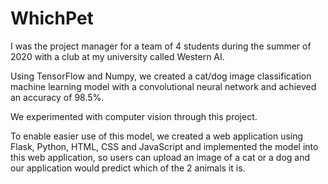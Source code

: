 # WhichPet

I was the project manager for a team of 4 students during the summer of 2020 with a club at my university called Western AI.

Using TensorFlow and Numpy, we created a cat/dog image classification machine learning model with a convolutional neural network and achieved an accuracy of 98.5%.

We experimented with computer vision through this project.

To enable easier use of this model, we created a web application using Flask, Python, HTML, CSS and JavaScript and implemented the model into this web application, so users can upload an image of a cat or a dog and our application would predict which of the 2 animals it is.
